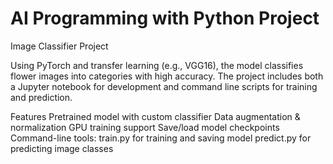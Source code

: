 # AI Programming with Python Project

Image Classifier Project

Using PyTorch and transfer learning (e.g., VGG16), the model classifies flower images into categories with high accuracy. The project includes both a Jupyter notebook for development and command line scripts for training and prediction.

Features
Pretrained model with custom classifier
Data augmentation & normalization
GPU training support
Save/load model checkpoints
Command-line tools:
train.py for training and saving model
predict.py for predicting image classes
